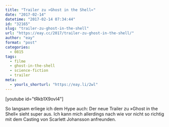 ```yaml
---
title: "Trailer zu »Ghost in the Shell«"
date: "2017-02-14"
datetime: "2017-02-14 07:34:44"
id: "32165"
slug: "trailer-zu-ghost-in-the-shell"
url: "https://eay.cc/2017/trailer-zu-ghost-in-the-shell/"
author: "eay"
format: "post"
categories:
  - 0815
tags:
  - filme
  - ghost-in-the-shell
  - science-fiction
  - trailer
meta:
  - yourls_shorturl: "https://eay.li/2wl"
---
```


\[youtube id="tRkb1X9ovI4"\]

So langsam erliege ich dem Hype auch: Der neue Trailer zu »Ghost in the Shell« sieht super aus. Ich kann mich allerdings nach wie vor nicht so richtig mit dem Casting von Scarlett Johansson anfreunden.
